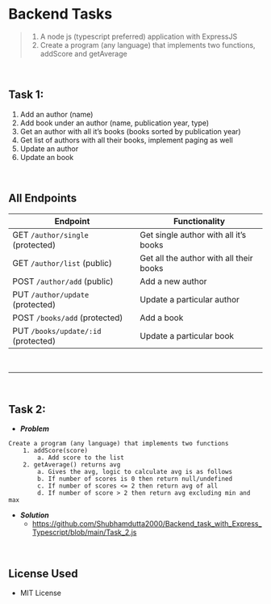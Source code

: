 # Backend Tasks

> 1. A node js (typescript preferred) application with ExpressJS
> 2. Create a program (any language) that implements two functions, addScore and getAverage

<br />

## Task 1:

1. Add an author (name)
2. Add book under an author (name, publication year, type)
3. Get an author with all it’s books (books sorted by publication year)
4. Get list of authors with all their books, implement paging as well
5. Update an author
6. Update an book

<br />

## All Endpoints

| Endpoint                            | Functionality                           |
| ----------------------------------- | --------------------------------------- |
| GET `/author/single` (protected)    | Get single author with all it’s books   |
| GET `/author/list` (public)         | Get all the author with all their books |
| POST `/author/add` (public)         | Add a new author                        |
| PUT `/author/update` (protected)    | Update a particular author              |
| POST `/books/add` (protected)       | Add a book                              |
| PUT `/books/update/:id` (protected) | Update a particular book                |

<br />

---

<br />

## Task 2:

- ***Problem***

```
Create a program (any language) that implements two functions
    1. addScore(score)
        a. Add score to the list
    2. getAverage() returns avg
        a. Gives the avg, logic to calculate avg is as follows
        b. If number of scores is 0 then return null/undefined
        c. If number of scores <= 2 then return avg of all
        d. If number of score > 2 then return avg excluding min and max
```

- **_Solution_**
  - https://github.com/Shubhamdutta2000/Backend_task_with_Express_Typescript/blob/main/Task_2.js

<br />

## License Used

- MIT License

